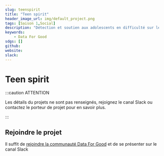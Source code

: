 ```yaml
---
slug: teenspirit
title: "Teen spirit"
header_image_url: img/default_project.png
tags: [Saison 1,Social]
description: "Détection et soutien aux adolescents en difficulté sur les réseaux sociaux."
keywords:
    - Data For Good
sdgs: []
github: 
website: 
slack: 
---
```


# Teen spirit

:::caution ATTENTION

Les détails du projets ne sont pas renseignés, rejoignez le canal Slack ou contactez le porteur de projet pour en savoir plus.

:::


## Rejoindre le projet
Il suffit de [rejoindre la communauté Data For Good](/join) et de se présenter sur le canal Slack 


